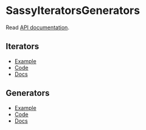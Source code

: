 SassyIteratorsGenerators
========================

Read [API documentation](http://hugogiraudel.com/SassyIteratorsGenerators).

## Iterators

* [Example](https://github.com/HugoGiraudel/SassyIterators/blob/master/sass/iterators/_example.scss)
* [Code](https://github.com/HugoGiraudel/SassyIterators/blob/master/sass/iterators/_iterators.scss)
* [Docs](https://github.com/HugoGiraudel/SassyIterators/blob/master/sass/iterators)

## Generators

* [Example](https://github.com/HugoGiraudel/SassyIterators/blob/master/sass/generators/_example.scss)
* [Code](https://github.com/HugoGiraudel/SassyIterators/blob/master/sass/generators/_generators.scss)
* [Docs](https://github.com/HugoGiraudel/SassyIterators/blob/master/sass/generators)
